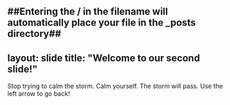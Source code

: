 ##Entering the / in the filename will automatically place your file in the _posts directory##
---
layout: slide
title: "Welcome to our second slide!"
---
Stop trying to calm the storm. Calm yourself. The storm will pass.
Use the left arrow to go back!

